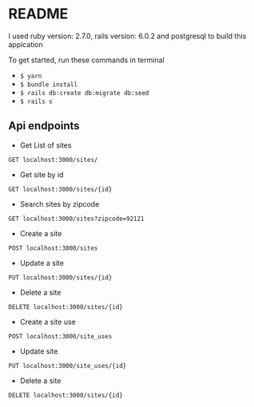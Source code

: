 # README

I used ruby version: 2.7.0, rails version: 6.0.2 and postgresql to build this appication

To get started, run these commands in terminal
- `$ yarn`
- `$ bundle install`
- `$ rails db:create db:migrate db:seed`
- `$ rails s`

## Api endpoints
- Get List of sites

`GET localhost:3000/sites/`

- Get site by id

`GET localhost:3000/sites/{id}`

- Search sites by zipcode

`GET localhost:3000/sites?zipcode=92121`

- Create a site

`POST localhost:3000/sites`

- Update a site

`PUT localhost:3000/sites/{id}`

- Delete a site

`DELETE localhost:3000/sites/{id}`

- Create a site use

`POST localhost:3000/site_uses`

- Update site

`PUT localhost:3000/site_uses/{id}`

- Delete a site

`DELETE localhost:3000/sites/{id}`
